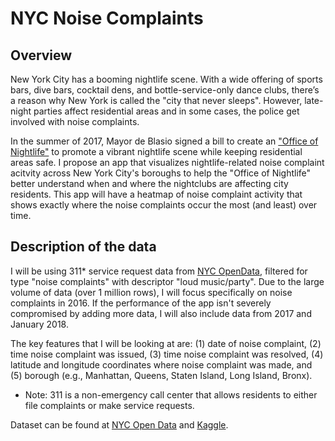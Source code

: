 # NYC Noise Complaints 

## Overview

New York City has a booming nightlife scene. With a wide offering of sports bars, dive bars, cocktail dens, and bottle-service-only dance clubs,  there’s a reason why New York is called the "city that never sleeps". However, late-night parties affect residential areas and in some cases, the police get involved with noise complaints. 

In the summer of 2017, Mayor de Blasio signed a bill to create an ["Office of Nightlife"](https://nypost.com/2017/09/19/de-blasios-newest-city-agency-office-of-nightlife/) to promote a vibrant nightlife scene while keeping residential areas safe. I propose an app that visualizes nightlife-related noise complaint acitvity across New York City's boroughs to help the "Office of Nightlife" better understand when and where the nightclubs are affecting city residents. This app will have a heatmap of noise complaint activity that shows exactly where the noise complaints occur the most (and least) over time. 


## Description of the data

I will be using 311* service request data from [NYC OpenData](https://data.cityofnewyork.us/), filtered for type "noise complaints" with descriptor "loud music/party". Due to the large volume of data (over 1 million rows), I will focus specifically on noise complaints in 2016. If the performance of the app isn't severely compromised by adding more data, I will also include data from 2017 and January 2018. 

The key features that I will be looking at are: (1) date of noise complaint, (2) time noise complaint was issued, (3) time noise complaint was resolved, (4) latitude and longitude coordinates where noise complaint was made, and (5) borough (e.g., Manhattan, Queens, Staten Island, Long Island, Bronx). 

* Note: 311 is a non-emergency call center that allows residents to either file complaints or make service requests. 

Dataset can be found at [NYC Open Data](https://data.cityofnewyork.us/d/fhrw-4uyv/visualization) and [Kaggle](https://www.kaggle.com/somesnm/partynyc).
